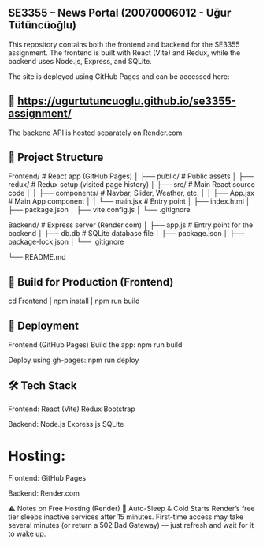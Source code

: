 ## SE3355 – News Portal (20070006012 - Uğur Tütüncüoğlu)
This repository contains both the frontend and backend for the SE3355 assignment.
The frontend is built with React (Vite) and Redux, while the backend uses Node.js, Express, and SQLite.



The site is deployed using GitHub Pages and can be accessed here:
## 🔗 https://ugurtutuncuoglu.github.io/se3355-assignment/

The backend API is hosted separately on Render.com 


## 📁 Project Structure

Frontend/ # React app (GitHub Pages)
│ ├── public/ # Public assets
│ ├── redux/ # Redux setup (visited page history)
│ ├── src/ # Main React source code
│ │ ├── components/ # Navbar, Slider, Weather, etc.
│ │ ├── App.jsx # Main App component
│ │ └── main.jsx # Entry point
│ ├── index.html
│ ├── package.json
│ ├── vite.config.js
│ └── .gitignore

Backend/ # Express server (Render.com)
│ ├── app.js # Entry point for the backend
│ ├── db.db # SQLite database file
│ ├── package.json
│ ├── package-lock.json
│ └── .gitignore

└── README.md

## 🧱 Build for Production (Frontend)
cd Frontend | npm install | npm run build



## 🚀 Deployment
Frontend (GitHub Pages)
Build the app:
npm run build

Deploy using gh-pages:
npm run deploy


## 🛠️ Tech Stack
 Frontend:
React (Vite)
Redux
Bootstrap

 Backend:
Node.js
Express.js
SQLite

# Hosting:
Frontend: GitHub Pages

Backend: Render.com

⚠️ Notes on Free Hosting (Render)
🔄 Auto-Sleep & Cold Starts
Render’s free tier sleeps inactive services after 15 minutes. First-time access may take several minutes (or return a 502 Bad Gateway) — just refresh and wait for it to wake up.


